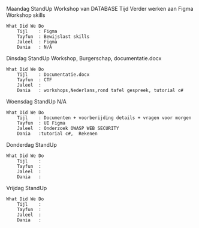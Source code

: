 Maandag
    StandUp
        Workshop van DATABASE Tijd
        Verder werken aan Figma
        Workshop skills

    What Did We Do
        Tijl    : Figma
        Tayfun  : Bewijslast skills
        Jaleel  : Figma
        Dania   : N/A

Dinsdag
    StandUp
        Workshop, Burgerschap, documentatie.docx

    What Did We Do
        Tijl    : Documentatie.docx
        Tayfun  : CTF
        Jaleel  : 
        Dania   : workshops,Nederlans,rond tafel gespreek, tutorial c#

Woensdag
    StandUp
        N/A

    What Did We Do
        Tijl    : Documenten + voorberijding details + vragen voor morgen
        Tayfun  : UI Figma
        Jaleel  : Onderzoek OWASP WEB SECURITY
        Dania   :tutorial c#,  Rekenen

Donderdag
    StandUp
        

    What Did We Do
        Tijl    : 
        Tayfun  : 
        Jaleel  : 
        Dania   : 

Vrijdag
    StandUp

    What Did We Do
        Tijl    : 
        Tayfun  : 
        Jaleel  : 
        Dania   : 
